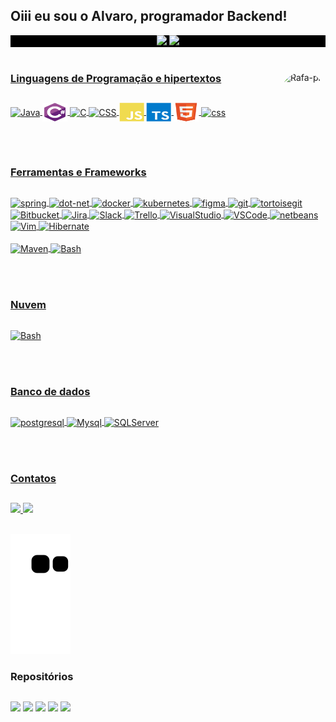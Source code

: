 ## Oiii eu sou o Alvaro, programador Backend!
<div align="center" style="background-color:black;">
  <a href="https://github.com/AlvaroPereiradoNascimento
">
  <img height="180em" src="https://github-readme-stats.vercel.app/api?username=AlvaroPereiradoNascimento&show_icons=true&theme=highcontrast&include_all_commits=true&count_private=true&locale=en"/>
  <img height="180em" src="https://github-readme-stats.vercel.app/api/top-langs/?username=AlvaroPereiradoNascimento&layout=compact&langs_count=7&theme=highcontrast&locale=en"/>
</div>
<div style="display: inline_block"><br>
  
<div>
  <img align="right" alt="Rafa-pic" height="150" style="border-radius:50px;" src="https://media.discordapp.net/attachments/936449245177872426/936450260077789214/giifed.gif?width=456&height=456">
  </div>
  <h3>Linguagens de  Programação e hipertextos</h3>
  
  ##
  
  <img align="center" alt="Java" height="30" width="40" src="https://cdn.jsdelivr.net/gh/devicons/devicon/icons/java/java-original.svg">
  <img align="center" alt="Csharp" height="30" width="40" src="https://raw.githubusercontent.com/devicons/devicon/master/icons/csharp/csharp-original.svg">
  <img align="center" alt="C" height="30" width="40" src="https://cdn.jsdelivr.net/gh/devicons/devicon/icons/c/c-original.svg">
  <img align="center" alt="CSS" height="30" width="40" src="https://cdn.jsdelivr.net/gh/devicons/devicon/icons/cplusplus/cplusplus-original.svg">
  <img align="center" alt="javascript" height="30" width="40" src="https://raw.githubusercontent.com/devicons/devicon/master/icons/javascript/javascript-plain.svg">
  <img align="center" alt="typescript" height="30" width="40" src="https://raw.githubusercontent.com/devicons/devicon/master/icons/typescript/typescript-plain.svg">
  <img align="center" alt="html5" height="30" width="40" src="https://raw.githubusercontent.com/devicons/devicon/master/icons/html5/html5-original.svg">
  <img align="center" alt="css" height="30" width="40" src="https://cdn.jsdelivr.net/gh/devicons/devicon/icons/css3/css3-original.svg">

  <br><br>
  
  <h3>Ferramentas e Frameworks</h3>
  
  ##
  
  <img align="center" alt="spring" height="30" width="40" src="https://cdn.jsdelivr.net/gh/devicons/devicon/icons/spring/spring-original.svg">
  <img align="center" alt="dot-net" height="30" width="40" src="https://cdn.jsdelivr.net/gh/devicons/devicon/icons/dot-net/dot-net-original.svg">
  <img align="center" alt="docker" height="30" width="40" src="https://cdn.jsdelivr.net/gh/devicons/devicon/icons/docker/docker-original.svg">
  <img align="center" alt="kubernetes" height="30" width="40"src="https://cdn.jsdelivr.net/gh/devicons/devicon/icons/kubernetes/kubernetes-plain.svg">
  <img align="center" alt="figma" height="30" width="40"src="https://cdn.jsdelivr.net/gh/devicons/devicon/icons/figma/figma-original.svg">
  <img align="center" alt="git" height="30" width="40"src="https://cdn.jsdelivr.net/gh/devicons/devicon/icons/git/git-original.svg">
  <img align="center" alt="tortoisegit" height="30" width="40" src="https://cdn.jsdelivr.net/gh/devicons/devicon/icons/tortoisegit/tortoisegit-original.svg">
  <img align="center" alt="Bitbucket" height="30" width="40"src="https://cdn.jsdelivr.net/gh/devicons/devicon/icons/bitbucket/bitbucket-original.svg">
  <img align="center" alt="Jira" height="30" width="40"src="https://cdn.jsdelivr.net/gh/devicons/devicon/icons/jira/jira-original.svg">
  <img align="center" alt="Slack" height="30" width="40"src="https://cdn.jsdelivr.net/gh/devicons/devicon/icons/slack/slack-original.svg">
  <img align="center" alt="Trello" height="30" width="40"src="https://cdn.jsdelivr.net/gh/devicons/devicon/icons/trello/trello-plain.svg">
  <img align="center" alt="VisualStudio" height="30" width="40"src="https://cdn.jsdelivr.net/gh/devicons/devicon/icons/visualstudio/visualstudio-plain.svg">
  <img align="center" alt="VSCode" height="30" width="40"src="https://cdn.jsdelivr.net/gh/devicons/devicon/icons/vscode/vscode-original.svg">
  <img align="center" alt="netbeans" height="30" width="30"src="https://upload.wikimedia.org/wikipedia/commons/thumb/9/98/Apache_NetBeans_Logo.svg/888px-Apache_NetBeans_Logo.svg.png">
  <img align="center" alt="Vim" height="30" width="40" src="https://cdn.jsdelivr.net/gh/devicons/devicon/icons/vim/vim-original.svg">
  <img align="center" alt="Hibernate" height="30" width="40" src="https://www.vectorlogo.zone/logos/hibernate/hibernate-icon.svg">
  <br><br>
  <img align="center" alt="Maven" height="30" width="90" src="https://upload.wikimedia.org/wikipedia/commons/thumb/5/52/Apache_Maven_logo.svg/340px-Apache_Maven_logo.svg.png">
  <img align="center" alt="Bash" height="30" width="90" src="https://cdn.jsdelivr.net/gh/devicons/devicon/icons/bash/bash-original.svg">
  
  <br><br>
  <h3>Nuvem</h3>
  
  ##
  <img align="center" alt="Bash" height="30" width="90" src="https://cdn.jsdelivr.net/gh/devicons/devicon/icons/heroku/heroku-plain.svg">
  
 <br><br>
  <h3>Banco de dados</h3>
  
  ##
  
  <img align="center" alt="postgresql" height="30" width="40" src="https://cdn.jsdelivr.net/gh/devicons/devicon/icons/postgresql/postgresql-original.svg">
  <img align="center" alt="Mysql" height="30" width="40" src="https://cdn.jsdelivr.net/gh/devicons/devicon/icons/mysql/mysql-original.svg">
  <img align="center" alt="SQLServer" height="30" width="40" src="https://cdn.jsdelivr.net/gh/devicons/devicon/icons/microsoftsqlserver/microsoftsqlserver-plain.svg">
  
 <br><br>
  
  
  <h3>Contatos</h3>
  
  ##
  
<div>
  <a href = "mailto:alvaro.nascimentoapn@gmail.com">
    <img src="https://img.shields.io/badge/-Gmail-%23333?style=for-the-badge&logo=gmail&logoColor=white" target="_blank">
  </a>
  <a href="https://www.linkedin.com/in/álvaro-nascimento-a937466a" target="_blank">
    <img src="https://img.shields.io/badge/-LinkedIn-%230077B5?style=for-the-badge&logo=linkedin&logoColor=white" target="_blank">
  </a> 
  <br><br>
 
  ![Snake animation](https://github.com/AlvaroPereiradoNascimento/AlvaroPereiradoNascimento/blob/output/github-contribution-grid-snake.svg)
 
</div>
<div>
  <h3>Repositórios</h3>
  
  ##
  
  <img height="100em" src="https://github-readme-stats.vercel.app/api/pin/?username=spring-framework-primeiros-projetos&repo=SpringScurityTComJWT&theme=highcontrast"/>
  <img height="100em" src="https://github-readme-stats.vercel.app/api/pin/?username=spring-framework-primeiros-projetos&repo=QRCode-generator&theme=highcontrast&locale=en"/>
  <img height="100em" src="https://github-readme-stats.vercel.app/api/pin/?username=htmlprojetospring&repo=login&theme=highcontrast&locale=en"/>
  <img height="100em" src="https://github-readme-stats.vercel.app/api/pin/?username=sistemasdistribuidoswebservices&repo=Urnaeletronica&theme=highcontrast&locale=en"/>
  <img height="100em" src="https://github-readme-stats.vercel.app/api/pin/?username=Alvaro-net&repo=APIComSignalR&theme=highcontrast&locale=en"/>
  </div>
